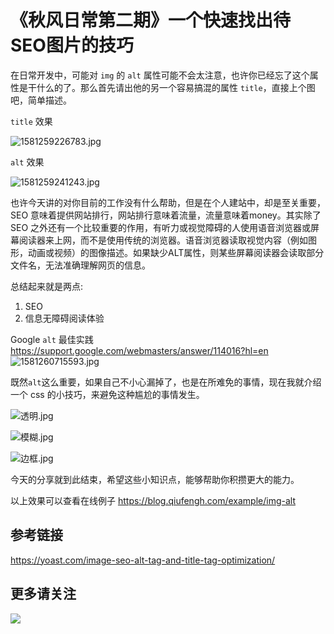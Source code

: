 # 《秋风日常第二期》一个快速找出待SEO图片的技巧

在日常开发中，可能对 `img` 的 `alt` 属性可能不会太注意，也许你已经忘了这个属性是干什么的了。那么首先请出他的另一个容易搞混的属性 `title`，直接上个图吧，简单描述。

`title` 效果

![1581259226783.jpg](https://s3.qiufeng.blue/blog/1581259226783.jpg)


`alt` 效果

![1581259241243.jpg](https://s3.qiufeng.blue/blog/1581259241243.jpg)


也许今天讲的对你目前的工作没有什么帮助，但是在个人建站中，却是至关重要，SEO 意味着提供网站排行，网站排行意味着流量，流量意味着money。其实除了 SEO 之外还有一个比较重要的作用，有听力或视觉障碍的人使用语音浏览器或屏幕阅读器来上网，而不是使用传统的浏览器。语音浏览器读取视觉内容（例如图形，动画或视频）的图像描述。如果缺少ALT属性，则某些屏幕阅读器会读取部分文件名，无法准确理解网页的信息。

总结起来就是两点: 

1. SEO
2. 信息无障碍阅读体验


Google `alt` 最佳实践 https://support.google.com/webmasters/answer/114016?hl=en
![1581260715593.jpg](https://s3.qiufeng.blue/blog/1581260715593.jpg)

既然`alt`这么重要，如果自己不小心漏掉了，也是在所难免的事情，现在我就介绍一个 css 的小技巧，来避免这种尴尬的事情发生。

![透明.jpg](https://s3.qiufeng.blue/blog/透明.jpg)

![模糊.jpg](https://s3.qiufeng.blue/blog/模糊.jpg)

![边框.jpg](https://s3.qiufeng.blue/blog/边框.jpg)

今天的分享就到此结束，希望这些小知识点，能够帮助你积攒更大的能力。

以上效果可以查看在线例子
https://blog.qiufengh.com/example/img-alt


## 参考链接
https://yoast.com/image-seo-alt-tag-and-title-tag-optimization/

## 更多请关注

![](https://s3.qiufeng.blue/blog/erweima.jpg)
